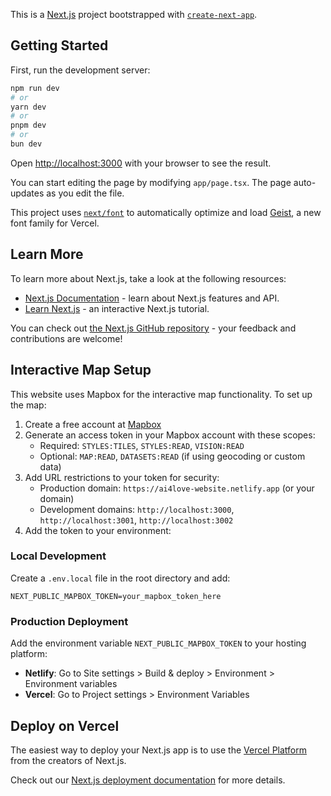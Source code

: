 This is a [Next.js](https://nextjs.org) project bootstrapped with [`create-next-app`](https://nextjs.org/docs/app/api-reference/cli/create-next-app).

## Getting Started

First, run the development server:

```bash
npm run dev
# or
yarn dev
# or
pnpm dev
# or
bun dev
```

Open [http://localhost:3000](http://localhost:3000) with your browser to see the result.

You can start editing the page by modifying `app/page.tsx`. The page auto-updates as you edit the file.

This project uses [`next/font`](https://nextjs.org/docs/app/building-your-application/optimizing/fonts) to automatically optimize and load [Geist](https://vercel.com/font), a new font family for Vercel.

## Learn More

To learn more about Next.js, take a look at the following resources:

- [Next.js Documentation](https://nextjs.org/docs) - learn about Next.js features and API.
- [Learn Next.js](https://nextjs.org/learn) - an interactive Next.js tutorial.

You can check out [the Next.js GitHub repository](https://github.com/vercel/next.js) - your feedback and contributions are welcome!

## Interactive Map Setup

This website uses Mapbox for the interactive map functionality. To set up the map:

1. Create a free account at [Mapbox](https://account.mapbox.com/)
2. Generate an access token in your Mapbox account with these scopes:
   - Required: `STYLES:TILES`, `STYLES:READ`, `VISION:READ`
   - Optional: `MAP:READ`, `DATASETS:READ` (if using geocoding or custom data)
3. Add URL restrictions to your token for security:
   - Production domain: `https://ai4love-website.netlify.app` (or your domain)
   - Development domains: `http://localhost:3000`, `http://localhost:3001`, `http://localhost:3002`
4. Add the token to your environment:

### Local Development

Create a `.env.local` file in the root directory and add:

```
NEXT_PUBLIC_MAPBOX_TOKEN=your_mapbox_token_here
```

### Production Deployment

Add the environment variable `NEXT_PUBLIC_MAPBOX_TOKEN` to your hosting platform:

- **Netlify**: Go to Site settings > Build & deploy > Environment > Environment variables
- **Vercel**: Go to Project settings > Environment Variables

## Deploy on Vercel

The easiest way to deploy your Next.js app is to use the [Vercel Platform](https://vercel.com/new?utm_medium=default-template&filter=next.js&utm_source=create-next-app&utm_campaign=create-next-app-readme) from the creators of Next.js.

Check out our [Next.js deployment documentation](https://nextjs.org/docs/app/building-your-application/deploying) for more details.
